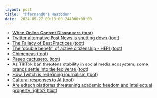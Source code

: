 ```yaml
---
layout: post
title:  "@fernand0's Mastodon"
date:  2024-05-27 09:13:00.244000+00:00
---
```

*  [When Online Content Disappears ](https://www.pewresearch.org/data-labs/2024/05/17/when-online-content-disappears) ([toot](https://mastodon.social/@fernand0/112512282148580908))
*  [Twitter alternative Post News is shutting down ](https://www.theverge.com/2024/4/19/24135011/twitter-alternative-post-news-shutdow) ([toot](https://mastodon.social/@fernand0/112512052842863222))
*  [The Fallacy of Best Practices ](https://esheninger.blogspot.com/2024/04/the-fallacy-of-best-practices.htm) ([toot](https://mastodon.social/@fernand0/112511774602539152))
*  [The 'double benefit' of active citizenship - HEPI ](https://www.hepi.ac.uk/2024/03/20/the-double-benefit-of-active-citizenship) ([toot](https://mastodon.social/@fernand0/112510515760556497))
*  [Chimeneas ](https://www.flickr.com/photos/fernand0/53715316731) ([toot](https://mastodon.social/@fernand0/112508630920865845))
*  [Paseo cactusero. ](https://avecesunafoto.wordpress.com/2024/05/26/paseo-cactusero) ([toot](https://mastodon.social/@fernand0/112508532073039891))
*  [As TikTok ban threatens stability in social media ecosystem, some brands settle into the fediverse ](https://digiday.com/marketing/as-tiktok-ban-threatens-stability-in-social-media-ecosystem-some-brands-settle-into-the-fediverse) ([toot](https://mastodon.social/@fernand0/112508466656753971))
*  [How Twitch is redefining journalism ](https://www.futurity.org/twitch-journalism-3214422) ([toot](https://mastodon.social/@fernand0/112508416854039663))
*  [Cultural responses to AI ](https://aiandacademia.substack.com/p/cultural-responses-to-a) ([toot](https://mastodon.social/@fernand0/112508116248049831))
*  [Are edtech platforms threatening academic freedom and intellectual property rights? ](https://www.ei-ie.org/en/item/28554:are-edtech-platforms-threatening-academic-freedom-and-intellectual-property-right) ([toot](https://mastodon.social/@fernand0/112507871913816186))
